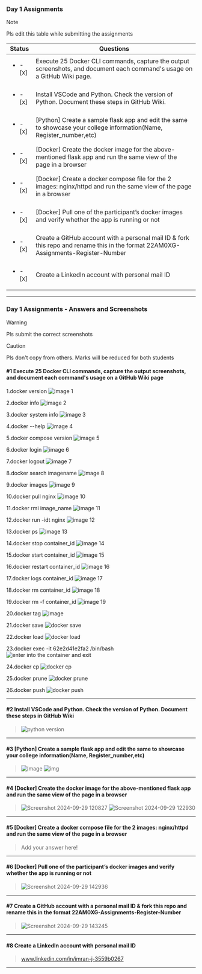 ### Day 1 Assignments

> [!NOTE]
> Pls edit this table while submitting the assignments

| Status         | Questions     | 
|----------------|---------------|
| <ul><li>- [x] </li></ul> | Execute 25 Docker CLI commands, capture the output screenshots, and document each command's usage on a GitHub Wiki page. |
| <ul><li>- [x] </li></ul> | Install VSCode and Python. Check the version of Python. Document these steps in GitHub Wiki. |
| <ul><li>- [x] </li></ul> | [Python] Create a sample flask app and edit the same to showcase your college information(Name, Register_number,etc) |
| <ul><li>- [x] </li></ul> | [Docker] Create the docker image for the above-mentioned flask app and run the same view of the page in a browser |
| <ul><li>- [x] </li></ul> | [Docker] Create a docker compose file for the 2 images: nginx/httpd and run the same view of the page in a browser |
| <ul><li>- [x] </li></ul> | [Docker] Pull one of the participant’s docker images and verify whether the app is running or not  |
| <ul><li>- [x] </li></ul> | Create a GitHub account with a personal mail ID & fork this repo and rename this in the format 22AM0XG-Assignments-Register-Number  |
| <ul><li>- [x] </li></ul> | Create a LinkedIn account with personal mail ID  |

***

### Day 1 Assignments - Answers and Screenshots

> [!WARNING]
> Pls submit the correct screenshots

> [!CAUTION]
> Pls don't copy from others. Marks will be reduced for both students

#### #1 Execute 25 Docker CLI commands, capture the output screenshots, and document each command's usage on a GitHub Wiki page
1.docker version
![image 1](https://github.com/user-attachments/assets/aa4d183f-3c1f-481b-b738-df4d8cc8f15b)

2.docker info
![image 2](https://github.com/user-attachments/assets/f4bd1227-71fc-4a2d-917d-acc6e91e600e)

3.docker system info
![image 3](https://github.com/user-attachments/assets/e3990102-12d1-4cc5-ad4c-e93179df4a2f)

4.docker --help
![image 4](https://github.com/user-attachments/assets/0c236f33-fc11-4c5c-9f98-a503dd369ad9)

5.docker compose version
![image 5](https://github.com/user-attachments/assets/2ccc9ae3-1cb7-4641-aa03-e10651d5420f)

6.docker login
![image 6](https://github.com/user-attachments/assets/7312f8e5-3d47-4c78-963a-45bbc4e634de)

7.docker logout
![image 7](https://github.com/user-attachments/assets/d4539de6-8721-4953-a4c8-96d0d80ee1d2)

8.docker search imagename
![image 8](https://github.com/user-attachments/assets/c4c9a362-194a-4f21-9188-62d8eb4496a8)

9.docker images
![image 9](https://github.com/user-attachments/assets/55c97e57-b426-4357-b3a1-54ac13c4100e)

10.docker pull nginx
![image 10](https://github.com/user-attachments/assets/471ce478-61d8-4e55-8da9-07342c79e234)

11.docker rmi image_name
![image 11](https://github.com/user-attachments/assets/9b8e8fe6-fb80-44c4-be95-2da74c632303)

12.docker run -idt nginx
![image 12](https://github.com/user-attachments/assets/99d660c7-578f-48da-b1f9-c42686d6b975)

13.docker ps
![image 13](https://github.com/user-attachments/assets/f3015f59-ade4-40b2-9b3c-4129aa3486bc)

14.docker stop container_id
![image 14](https://github.com/user-attachments/assets/19666be5-e58b-46c3-9ff7-1cca83cf03df)

15.docker start container_id
![image 15](https://github.com/user-attachments/assets/084e182c-4669-40d2-bcca-d54144977631)

16.docker restart container_id
![image 16](https://github.com/user-attachments/assets/e7df39df-35c9-488e-8121-cc5e9fcc9f66)

17.docker logs container_id
![image 17](https://github.com/user-attachments/assets/4efc9ad0-9deb-425a-8aa1-fff6217e2d8c)

18.docker rm container_id
![image 18](https://github.com/user-attachments/assets/1104b970-599d-4374-b17f-0e16b313a8fc)

19.docker rm -f container_id
![image 19](https://github.com/user-attachments/assets/6a2088a9-1377-4a4d-bc17-ff8dd0359e54)

20.docker tag
![image](https://github.com/user-attachments/assets/bbf90538-f8a0-4ad5-b33d-e271cbe85817)

21.docker save
![docker save](https://github.com/user-attachments/assets/77a17676-b279-4e25-a477-ba5b339d41c9)

22.docker load
![docker load](https://github.com/user-attachments/assets/dc261a8c-dd55-44d1-9942-5022e485c52c)

23.docker exec -it 62e2d41e2fa2 /bin/bash
![enter into the container and exit](https://github.com/user-attachments/assets/ad22d6a3-d6fe-43a5-b055-652e96113f4e)

24.docker cp
![docker cp](https://github.com/user-attachments/assets/2594819c-0843-4543-b766-3dcc23287a45)

25.docker prune
![docker prune](https://github.com/user-attachments/assets/db31a202-faa9-40a9-a613-452bebdf215e)

26.docker push
![docker push](https://github.com/user-attachments/assets/2fab0efa-cc77-4fe8-b476-ff5aca04c8d1)

***

#### #2 Install VSCode and Python. Check the version of Python. Document these steps in GitHub Wiki
> ![python version](https://github.com/user-attachments/assets/20c91da7-a7cc-4be8-8dae-6d633b83b7f3)

***

#### #3 [Python] Create a sample flask app and edit the same to showcase your college information(Name, Register_number,etc)
>![image](https://github.com/user-attachments/assets/3c062e5d-6318-45cb-a4b9-5d07317c3205)
>![img](https://github.com/user-attachments/assets/a2cbe054-c23a-4058-b2f4-0748acfa8d56)

***

#### #4 [Docker] Create the docker image for the above-mentioned flask app and run the same view of the page in a browser
> ![Screenshot 2024-09-29 120827](https://github.com/user-attachments/assets/1d3861d8-5195-4891-94f2-8d902a8024b8)
![Screenshot 2024-09-29 122930](https://github.com/user-attachments/assets/fa863127-4a17-4952-90ad-8426db7cb854)

***

#### #5 [Docker] Create a docker compose file for the 2 images: nginx/httpd and run the same view of the page in a browser
> Add your answer here!

***

#### #6 [Docker] Pull one of the participant’s docker images and verify whether the app is running or not
> ![Screenshot 2024-09-29 142936](https://github.com/user-attachments/assets/1cb6cf20-49e4-4ed4-9575-90a8c1d8ab0c)

***

#### #7 Create a GitHub account with a personal mail ID & fork this repo and rename this in the format 22AM0XG-Assignments-Register-Number
> ![Screenshot 2024-09-29 143245](https://github.com/user-attachments/assets/1809ea79-5171-433f-9270-ac0f1820d8ab)

***

#### #8 Create a LinkedIn account with personal mail ID
>  www.linkedin.com/in/imran-j-3559b0267
***
